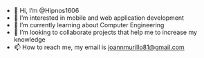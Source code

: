 - 👋 Hi, I’m @Hipnos1606
- 👀 I’m interested in mobile and web application development
- 🌱 I’m currently learning about Computer Engineering
- 💞️ I’m looking to collaborate projects that help me to increase my knowledge
- 📫 How to reach me, my email is joannmurillo81@gmail.com

<!---
Hipnos1606/Hipnos1606 is a ✨ special ✨ repository because its `README.md` (this file) appears on your GitHub profile.
You can click the Preview link to take a look at your changes.
--->
